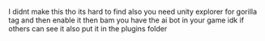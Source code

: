 I didnt make this tho its hard to find also you need unity explorer for gorilla tag and then enable it then bam you have the ai bot in your game idk if others can see it also put it in the plugins folder
